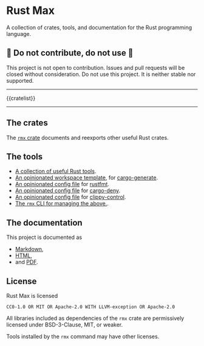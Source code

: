 # Rust Max

A collection of crates, tools, and documentation for the Rust programming language.


## 🚧 Do not contribute, do not use 🚧

This project is not open to contribution.
Issues and pull requests will be closed without consideration.
Do not use this project.
It is neither stable nor supported.

---

{{cratelist}}

---

## The crates

The [`rmx` crate](https://docs.rs/rmx)
documents and reexports other useful Rust crates.


## The tools

- [A collection of useful Rust tools](book/src/tools.md).
- [An opinionated workspace template](template),
  for [cargo-generate](https://github.com/cargo-generate/cargo-generate).
- [An opinionated config file](rustfmt.toml)
  for [rustfmt](https://github.com/rust-lang/rustfmt).
- [An opinionated config file](deny.toml)
  for [cargo-deny](https://github.com/EmbarkStudios/cargo-deny).
- [An opinionated config file](clippy-control.toml)
  for [clippy-control](https://github.com/brson/clippy-control).
- [The `rmx` CLI for managing the above.](https://docs.rs/rmx-cli).


## The documentation

This project is documented as

- [Markdown](book/src/SUMMARY.md),
- [HTML](todo),
- and [PDF](todo).


## License

Rust Max is licensed

    CC0-1.0 OR MIT OR Apache-2.0 WITH LLVM-exception OR Apache-2.0

All libraries included as dependencies of the `rmx` crate
are permissively licensed under BSD-3-Clause, MIT, or weaker.

Tools installed by the `rmx` command may have other licenses.
